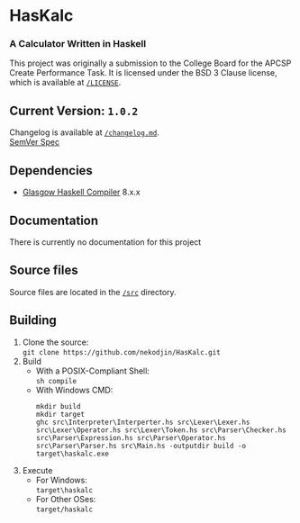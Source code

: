 # HasKalc
### A Calculator Written in Haskell

This project was originally a submission to the College Board for the APCSP
Create Performance Task. It is licensed under the BSD 3 Clause license, which
is available at [`/LICENSE`](./LICENSE).

## Current Version: `1.0.2`
Changelog is available at [`/changelog.md`](./changelog.md).
<br>
[SemVer Spec](https://semver.org)

## Dependencies
- [Glasgow Haskell Compiler](https://haskell.org/ghc/) 8.x.x

## Documentation
There is currently no documentation for this project

## Source files
Source files are located in the [`/src`](./src/) directory.

## Building

1.  Clone the source:
    <br>
    `git clone https://github.com/nekodjin/HasKalc.git`
2.  Build
    - With a POSIX-Compliant Shell:
      <br>
      `sh compile`
    - With Windows CMD:
      <br>
      ```
      mkdir build
      mkdir target
      ghc src\Interpreter\Interperter.hs src\Lexer\Lexer.hs src\Lexer\Operator.hs src\Lexer\Token.hs src\Parser\Checker.hs src\Parser\Expression.hs src\Parser\Operator.hs src\Parser\Parser.hs src\Main.hs -outputdir build -o target\haskalc.exe
      ```
3.  Execute
    - For Windows:
      <br>
      `target\haskalc`
    - For Other OSes:
      <br>
      `target/haskalc`
